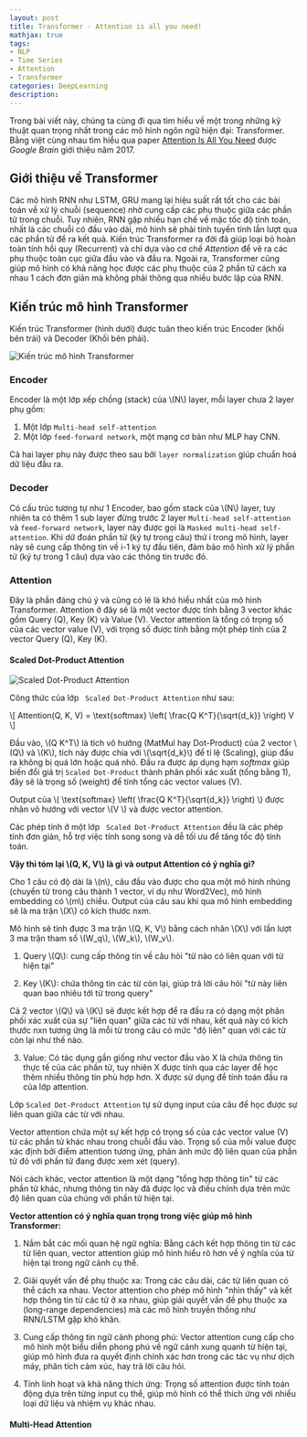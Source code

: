 ```yaml
---
layout: post
title: Transformer - Attention is all you need!
mathjax: true
tags:
- NLP
- Time Series
- Attention
- Transformer
categories: DeepLearning
description: 
---
```

Trong bài viết này, chúng ta cùng đi qua tìm hiểu về một trong những kỹ thuật quan trọng nhất trong các mô hình ngôn ngữ hiện đại: Transformer. Bằng việt cùng nhau tìm hiểu qua paper [Attention Is All You Need](https://arxiv.org/abs/1706.03762) được *Google Brain* giới thiệu năm 2017.

## Giới thiệu về Transformer

Các mô hình RNN như LSTM, GRU mang lại hiệu suất rất tốt cho các bài toán về xử lý chuỗi (sequence) nhờ cung cấp các phụ thuộc giữa các phần tử trong chuỗi. Tuy nhiên, RNN gặp nhiều hạn chế về mặc tốc độ tính toán, nhất là các chuỗi có đầu vào dài, mô hình sẽ phải tính tuyến tính lần lượt qua các phần tử để ra kết quả. Kiến trúc Transformer ra đời đã giúp  loại bỏ hoàn toàn tính hồi quy (Recurrent) và chỉ dựa vào cơ chế _Attention_ để vẽ ra các phụ thuộc toàn cục giữa đầu vào và đầu ra. Ngoài ra, Transformer cũng giúp mô hình có khả năng học được các phụ thuộc của 2 phần tử cách xa nhau 1 cách đơn giản mà không phải thông qua nhiều bước lặp của RNN.

## Kiến trúc mô hình Transformer 

Kiến trúc Transformer (hình dưới) được tuân theo kiến trúc Encoder (khối bên trái) và Decoder (Khối bên phải).

![Kiến trúc mô hình Transformer](/MLDL/assets/img/transformer_1.png)

### Encoder

Encoder là một lớp xếp chồng (stack) của \\(N\\) layer, mỗi layer chưa 2 layer phụ gồm:
1. Một lớp `Multi-head self-attention`
2. Một lớp `feed-forward network`, một mạng cơ bản như MLP hay CNN.

Cả hai layer phụ này được theo sau bởi `layer normalization` giúp chuẩn hoá dữ liệu đầu ra.

### Decoder

Có cấu trúc tương tự như 1 Encoder, bao gồm stack của \\(N\\) layer, tuy nhiên ta có thêm 1 sub layer đừng trước 2 layer `Multi-head self-attention` và `feed-forward network`, layer này được gọi là `Masked multi-head self-attention`. Khi dữ đoán phần tử (ký tự trong câu) thứ i trong mô hình, layer này sẽ cung cấp thông tin về i-1 ký tự đầu tiên, đảm bảo mô hình xử lý phần tử (ký tự trong 1 câu) dựa vào các thông tin trước đó.


### Attention

Đây là phần đáng chú ý và cũng có lẻ là khó hiểu nhất của mô hình Transformer. Attention ở đây sẽ là một vector được tính bằng 3 vector khác gồm Query (Q), Key (K) và Value (V). Vector attention là tổng có trọng số của các vector value (V), với trọng số được tính bằng một phép tính của 2 vector Query (Q), Key (K).


####  Scaled Dot-Product Attention

![ Scaled Dot-Product Attention](/MLDL/assets/img/transformer_2.png)

Công thức của lớp ` Scaled Dot-Product Attention` như sau:

\\[
Attention(Q, K, V) = \text{softmax} \left( \frac{Q K^T}{\sqrt{d_k}} \right) V
\\]

Đầu vào, \\(Q K^T\\) là tích vô hướng (MatMul hay Dot-Product) của 2 vector \\(Q\\) và \\(K\\), tích này được chia với \\(\sqrt{d_k}\\) để tỉ lệ (Scaling), giúp đầu ra không bị quá lớn hoặc quá nhỏ. Đầu ra được áp dụng hạm _softmax_ giúp biến đổi giá trị  `Scaled Dot-Product` thành phân phối xác xuất (tổng bằng 1), đây sẽ là trọng số (weight) để tính tổng các vector values (V).

Output của \\( \text{softmax} \left( \frac{Q K^T}{\sqrt{d_k}} \right) \\) được nhân vô hướng với vector \\(V \\) và được vector attention.

Các phép tính ở một lớp ` Scaled Dot-Product Attention` đều là các phép tính đơn giản, hỗ trợ việc tính song song và dễ tối ưu để tăng tốc độ tính toán.

**Vậy thì tóm lại \\(Q, K, V\\) là gì và output Attention có ý nghĩa gì?**

Cho 1 câu có độ dài là  \\(n\\), câu đầu vào được cho qua một mô hình nhúng (chuyển từ trong câu thành 1 vector, ví dụ như Word2Vec), mô hình embedding có \\(m\\) chiều. 
Output của câu sau khi qua mô hình embedding sẽ là ma trận \\(X\\) có kích thước nxm.

Mô hình sẽ tính được 3 ma trận \\(Q, K, V\\) bằng cách nhân \\(X\\) với lần lượt 3 ma trận tham số \\(W_q\\), \\(W_k\\), \\(W_v\\).


1. Query \\(Q\\): cung cấp thông tin về câu hỏi "từ nào có liên quan với từ hiện tại"

2. Key \\(K\\): chứa thông tin các từ còn lại, giúp trả lời câu hỏi "từ này liên quan bao nhiêu tới từ trong query"

Cả 2 vector \\(Q\\) và \\(K\\) sẽ được kết hợp để ra đầu ra có dạng một phân phối xác xuất của sự "liên quan" giữa các từ với nhau, kết quả này có kích thước nxn tương ứng là mỗi từ trong câu có mức "độ liên" quan với các từ còn lại như thế nào.

3. Value: Có tác dụng gần giống như vector đầu vào X là chứa thông tin thực tế của các phần tử, tuy nhiên X được tính qua các layer để học thêm nhiều thông tin phù hợp hơn. X được sử dụng để tính toán đầu ra của lớp attention.

Lớp `Scaled Dot-Product Attention` tự sử dụng input của câu để học được sự liên quan giữa các từ với nhau.

Vector attention chứa một sự kết hợp có trọng số của các vector value (V) từ các phần tử khác nhau trong chuỗi đầu vào. Trọng số của mỗi value được xác định bởi điểm attention tương ứng, phản ánh mức độ liên quan của phần tử đó với phần tử đang được xem xét (query).

Nói cách khác, vector attention là một dạng "tổng hợp thông tin" từ các phần tử khác, nhưng thông tin này đã được lọc và điều chỉnh dựa trên mức độ liên quan của chúng với phần tử hiện tại.

**Vector attention có ý nghĩa quan trọng trong việc giúp mô hình Transformer:**

1. Nắm bắt các mối quan hệ ngữ nghĩa: Bằng cách kết hợp thông tin từ các từ liên quan, vector attention giúp mô hình hiểu rõ hơn về ý nghĩa của từ hiện tại trong ngữ cảnh cụ thể.

2. Giải quyết vấn đề phụ thuộc xa: Trong các câu dài, các từ liên quan có thể cách xa nhau. Vector attention cho phép mô hình "nhìn thấy" và kết hợp thông tin từ các từ ở xa nhau, giúp giải quyết vấn đề phụ thuộc xa (long-range dependencies) mà các mô hình truyền thống như RNN/LSTM gặp khó khăn.

3. Cung cấp thông tin ngữ cảnh phong phú: Vector attention cung cấp cho mô hình một biểu diễn phong phú về ngữ cảnh xung quanh từ hiện tại, giúp mô hình đưa ra quyết định chính xác hơn trong các tác vụ như dịch máy, phân tích cảm xúc, hay trả lời câu hỏi.

4. Tính linh hoạt và khả năng thích ứng: Trọng số attention được tính toán động dựa trên từng input cụ thể, giúp mô hình có thể thích ứng với nhiều loại dữ liệu và nhiệm vụ khác nhau.


#### Multi-Head Attention